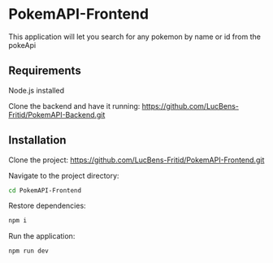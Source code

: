 # PokemAPI-Frontend

This application will let you search for any pokemon by name or id from the pokeApi

## Requirements

Node.js installed

Clone the backend and have it running:
https://github.com/LucBens-Fritid/PokemAPI-Backend.git

## Installation

Clone the project:
https://github.com/LucBens-Fritid/PokemAPI-Frontend.git

Navigate to the project directory:

```bash
cd PokemAPI-Frontend
```

Restore dependencies:

```bash
npm i
```

Run the application:

```bash
npm run dev
```

